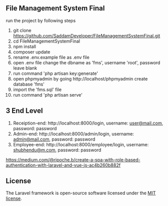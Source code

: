 ## File Management System Final

run the project by following steps
1. git clone https://github.com/SaddamDeveloper/FileManagementSystemFinal.git
2. cd FileManagementSystemFinal
3. npm install
4. composer update
5. rename .env.example file as .env file
6. open .env file change the dbname as 'fms', username 'root', password leave blank
7. run command 'php artisan key:generate'
8. open phpmyadmin by going http://localhost/phpmyadmin create database 'fms'
9. import the 'fms.sql' file
10. run command 'php artisan serve'

## 3 End Level
1. Receiption-end: http://localhost:8000/login, username: user@mail.com, password: password
2. Admin-end: http://localhost:8000/admin/login, username: admin@mail.com, password: password
3. Employee-end: http://localhost:8000/employee/login, username: shubhendu@m.com, password: password








https://medium.com/@ripoche.b/create-a-spa-with-role-based-authentication-with-laravel-and-vue-js-ac4b260b882f










## License

The Laravel framework is open-source software licensed under the [MIT license](https://opensource.org/licenses/MIT).
